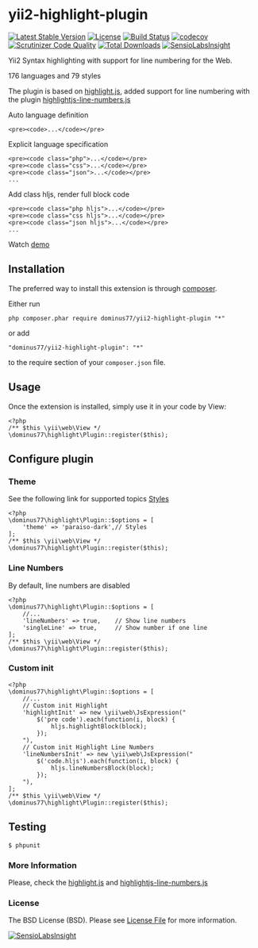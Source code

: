 # yii2-highlight-plugin

[![Latest Stable Version](https://poser.pugx.org/dominus77/yii2-highlight-plugin/v/stable)](https://packagist.org/packages/dominus77/yii2-highlight-plugin)
[![License](https://poser.pugx.org/dominus77/yii2-highlight-plugin/license)](https://github.com/Dominus77/yii2-highlight-plugin/blob/master/LICENSE.md)
[![Build Status](https://scrutinizer-ci.com/g/Dominus77/yii2-highlight-plugin/badges/build.png?b=master)](https://scrutinizer-ci.com/g/Dominus77/yii2-highlight-plugin/build-status/master)
[![codecov](https://codecov.io/gh/Dominus77/yii2-highlight-plugin/branch/master/graph/badge.svg)](https://codecov.io/gh/Dominus77/yii2-highlight-plugin)
[![Scrutinizer Code Quality](https://scrutinizer-ci.com/g/Dominus77/yii2-highlight-plugin/badges/quality-score.png?b=master)](https://scrutinizer-ci.com/g/Dominus77/yii2-highlight-plugin/?branch=master)
[![Total Downloads](https://poser.pugx.org/dominus77/yii2-highlight-plugin/downloads)](https://packagist.org/packages/dominus77/yii2-highlight-plugin)
[![SensioLabsInsight](https://insight.sensiolabs.com/projects/bce9f21b-88c4-4015-b225-af87826f51b2/mini.png)](https://insight.sensiolabs.com/projects/bce9f21b-88c4-4015-b225-af87826f51b2)

Yii2 Syntax highlighting with support for line numbering for the Web.

176 languages and 79 styles

The plugin is based on [highlight.js](https://highlightjs.org/), added support for line numbering with the plugin [highlightjs-line-numbers.js](https://github.com/wcoder/highlightjs-line-numbers.js)


Auto language definition
```
<pre><code>...</code></pre>
```
Explicit language specification
```
<pre><code class="php">...</code></pre>
<pre><code class="css">...</code></pre>
<pre><code class="json">...</code></pre>
...
```
Add class hljs, render full block code
```
<pre><code class="php hljs">...</code></pre>
<pre><code class="css hljs">...</code></pre>
<pre><code class="json hljs">...</code></pre>
...
```
Watch [demo](https://highlightjs.org/static/demo/)

## Installation

The preferred way to install this extension is through [composer](http://getcomposer.org/download/).

Either run

```
php composer.phar require dominus77/yii2-highlight-plugin "*"
```

or add

```
"dominus77/yii2-highlight-plugin": "*"
```

to the require section of your `composer.json` file.

## Usage

Once the extension is installed, simply use it in your code by  View:
```
<?php
/** $this \yii\web\View */
\dominus77\highlight\Plugin::register($this);
```
## Configure plugin

### Theme
See the following link for supported topics [Styles](https://github.com/Dominus77/yii2-highlight-plugin/tree/master/src/styles)
```
<?php
\dominus77\highlight\Plugin::$options = [
    'theme' => 'paraiso-dark',// Styles       
];
/** $this \yii\web\View */
\dominus77\highlight\Plugin::register($this);
```
### Line Numbers
By default, line numbers are disabled
```
<?php
\dominus77\highlight\Plugin::$options = [
    //...
    'lineNumbers' => true,    // Show line numbers
    'singleLine' => true,     // Show number if one line    
];
/** $this \yii\web\View */
\dominus77\highlight\Plugin::register($this);
```
### Custom init
```
<?php
\dominus77\highlight\Plugin::$options = [
    //...
    // Custom init Highlight
    'highlightInit' => new \yii\web\JsExpression("
        $('pre code').each(function(i, block) {
            hljs.highlightBlock(block);
        });
    "),
    // Custom init Highlight Line Numbers
    'lineNumbersInit' => new \yii\web\JsExpression("
        $('code.hljs').each(function(i, block) {
            hljs.lineNumbersBlock(block);
        });
    "),
];
/** $this \yii\web\View */
\dominus77\highlight\Plugin::register($this);
```
## Testing
```
$ phpunit
```
### More Information
Please, check the [highlight.js](https://highlightjs.org/) and [highlightjs-line-numbers.js](https://github.com/wcoder/highlightjs-line-numbers.js)

### License
The BSD License (BSD). Please see [License File](https://github.com/Dominus77/yii2-highlight-plugin/blob/master/LICENSE.md) for more information.

[![SensioLabsInsight](https://insight.sensiolabs.com/projects/bce9f21b-88c4-4015-b225-af87826f51b2/big.png)](https://insight.sensiolabs.com/projects/bce9f21b-88c4-4015-b225-af87826f51b2)
